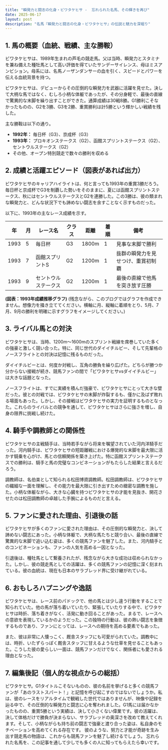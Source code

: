 ```yaml
---
title: "瞬発力と闘志の化身・ビワタケヒサ -  忘れられた名馬、その輝きを再び"
date: 2025-06-17
layout: post
description: "名馬『瞬発力と闘志の化身・ビワタケヒサ』の伝説と魅力を深堀り"
---
```


## 1. 馬の概要（血統、戦績、主な勝鞍）

ビワタケヒサは、1989年生まれの芦毛の競走馬。父は当時、瞬発力とスタミナを兼ね備えた種牡馬として高い評価を得ていたサンデーサイレンス、母はミスアンビション。母系には、名馬ノーザンダンサーの血を引く、スピードとパワーを伝える血統背景を持つ。

ビワタケヒサは、デビューからその圧倒的な瞬発力を武器に活躍を見せた。決して大柄な馬ではなく、むしろ小柄な体躯であったが、その分身軽で、最後の直線で驚異的な末脚を繰り出すことができた。通算成績は30戦8勝。G1勝利こそなかったものの、G2を3勝、G3を2勝、重賞勝利は計5勝という輝かしい戦績を残した。

主な勝鞍は以下の通り。

* **1992年：** 毎日杯（G3）、京成杯（G3）
* **1993年：** プロキオンステークス（G2）、函館スプリントステークス（G2）、セントウルステークス（G2）
* その他、オープン特別競走で数々の勝利を収める


## 2. 成績と活躍エピソード（図表があれば出力）

ビワタケヒサのキャリアハイライトは、何と言っても1993年の重賞3勝だろう。毎日杯と京成杯でG3を制覇した勢いをそのままに、夏には函館スプリントステークス、秋にはセントウルステークスとG2を連勝した。この3勝は、彼の類まれな瞬発力と、どんな状況下でも諦めない闘志を余すことなく示すものだった。

以下に、1993年の主なレース成績を示す。

| 年 | 月 | レース名           | クラス | 距離 | 着順 | 備考                                  |
|---|----|--------------------|-------|------|------|---------------------------------------|
| 1993 | 5  | 毎日杯             | G3    | 1800m| 1    | 見事な末脚で勝利                       |
| 1993 | 7  | 函館スプリントS    | G2    | 1200m| 1    | 抜群の瞬発力を見せつけ、重賞初制覇 |
| 1993 | 9  | セントウルステークス | G2    | 1200m| 1    | 最後の直線で他馬を突き放す圧勝       |


**(図表：1993年成績推移グラフ)**  (残念ながら、このブログではグラフを作成できません。想像力を掻き立ててください。横軸に月、縦軸に着順をとり、5月、7月、9月の勝利を明確に示すグラフをイメージしてください。)


## 3. ライバル馬との対決

ビワタケヒサは、当時、1200m～1600mのスプリント戦線を席巻していた多くの強豪と激しく競い合った。特に、同じ世代のダイイチルビー、そして先輩格のノースフライトとの対決は記憶に残るものだった。

ダイイチルビーとは、何度か対戦し、互角の勝負を繰り広げた。どちらが勝つか分からない接戦が続き、競馬ファンの間で「ビワタケヒサvsダイイチルビー」は大きな話題となった。

ノースフライトは、すでに実績を積んだ強豪で、ビワタケヒサにとって大きな壁だった。彼との対戦では、ビワタケヒサの末脚が炸裂するも、僅かに及ばず敗れる場面もあった。しかし、その接戦はビワタケヒサの実力を証明するものとなった。これらのライバルとの競争を通して、ビワタケヒサはさらに強さを増し、自身の限界に挑戦し続けた。


## 4. 騎手や調教師との関係性

ビワタケヒサの主戦騎手は、当時若手ながら将来を嘱望されていた河内洋騎手だった。河内騎手は、ビワタケヒサの短距離戦における爆発的な末脚を最大限に活かす騎乗を心がけ、馬との信頼関係を築き上げた。特に函館スプリントステークスでの勝利は、騎手と馬の完璧なコンビネーションがもたらした結果と言えるだろう。

調教師は、名伯楽として知られる松田博資調教師。松田調教師は、ビワタケヒサの繊細な一面を理解し、その能力を最大限に引き出すための緻密な調教を施した。小柄な体躯ながら、大きな心臓を持つビワタケヒサの才能を見抜き、開花させたのは松田調教師の卓越した手腕によるものだと言える。


## 5. ファンに愛された理由、引退後の話

ビワタケヒサが多くのファンに愛された理由は、その圧倒的な瞬発力と、決して諦めない闘志にあった。小柄な体躯で、大柄な馬たちと競り合い、最後の直線で驚異的な末脚で追い込む姿は、多くの競馬ファンを魅了した。また、河内騎手とのコンビネーションも、ファンの人気を高める一因となった。

引退後は、種牡馬として繋養されたが、残念ながら大きな成功は収められなかった。しかし、彼の競走馬としての活躍は、多くの競馬ファンの記憶に深く刻まれている。彼の血統は、現在も日本のサラブレッド界に受け継がれている。


## 6. おもしろハプニングや逸話

ビワタケヒサは、レース前のパドックで、他の馬とは少し違う行動をすることで知られていた。他の馬が落ち着いていたり、緊張していたりする中で、ビワタケヒサは時折、落ち着きがなく、活発に動き回ることがあった。まるで、レースへの意欲を表現しているかのようだった。この独特の行動は、彼の熱い闘志を象徴するものであり、ファンにとっては、レースへの期待を高める要素でもあった。

また、彼は非常に人懐っこく、厩舎スタッフにも可愛がられていた。調教中には、時折、いたずらっぽく厩舎スタッフに甘えるような仕草を見せることもあった。こうした彼の愛らしい一面は、競馬ファンだけでなく、関係者にも愛される理由となった。


## 7. 編集後記（個人的な視点からの総括）

ビワタケヒサ。G1タイトルこそないものの、彼の名前を挙げると多くの競馬ファンが「あのラストスパート！」と記憶を呼び起こすのではないでしょうか。私は、彼のレースをリアルタイムで観戦した世代ではありませんが、映像や記録を辿る中で、その圧倒的な瞬発力と闘志に心を奪われました。G1馬には届かなかったものの、重賞5勝という実績は、決して小さくない偉業です。彼の活躍は、決して体格だけで勝負が決まらない、サラブレッドの奥深さを改めて教えてくれます。そして、小柄ながらも持ち前の闘志で強豪と渡り合った姿は、私自身のモチベーションを高めてくれる存在です。  彼のような、努力と才能が奇跡を生み出す競走馬の物語は、これからも競馬ファンを魅了し続けるでしょう。  忘れられた名馬を、この記事を通して少しでも多くの人に知ってもらえたら幸いです。
